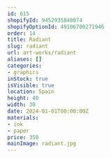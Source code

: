 ```yaml
---
id: 615
shopifyId: 9452935840074
shopifyOptionId: 49106700271946
order: 14
title: Radiant
slug: radiant
url: art-works/radiant
aliases: []
categories:
- graphics
inStock: true
isVisible: true
location: Spain
height: 40
width: 30
date: 2024-01-01T00:00:00Z
materials:
- ink
- paper
price: 350
mainImage: radiant.jpg
---
```

